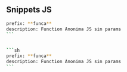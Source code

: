 ## Snippets JS


````sh
prefix: **funca**
description: Function Anonima JS sin params
```


```sh
prefix: **funca**
description: Function Anonima JS sin params
```
